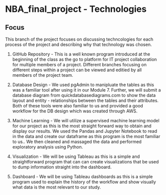 # NBA_final_project - Technologies

## Focus

This branch of the project focuses on discussing techncologies for each process of the project and describing why that technology was chosen.

1. GitHub Repository -  This is a well known program introduced at the beginning of the class as the go to platform for IT project collaboration for multiple members of a project.  Different branches focusing on different steps within a project can be viewed and editied by all members of the project team.

2. Database Design - We used pgAdmin to manipluate the tables as this was a familiar tool after using it in our Module 7. Further, we will submit a database diagram from quickdatabasediagrams.com to show the data layout and entity - relationships between the tables and their attributes.  Both of these tools were also familiar to us and provided a good workflow for the DB design which was created through AWS.

3. Machine Learning - We will utilize a supervised machine learning model for our project as this is the most straight forward way to obtain and display our results.  We used the Pandas and Jupyter Notebook to read in the data and create our dataframe as this program is the most familiar to us..  We then cleaned and massaged the data and performed exploratory analysis using Python.

4. Visualization - We will be using Tableau as this is a simple and straightforward program that can can create visualizations that be used to dump information straight into the dashboard.

5. Dashboard - We will be using Tableau dashboards as this is a simple program used to explain the history of the workflow and show visually what data is the most relevant to our study.

